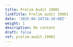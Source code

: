 ```yaml
---
title: Prelim Audit 19001
linkTitle: Prelim audit 19001
date: '2025-04-24T16:18:00Z'
weight: 1
description: No content
draft: false
ref: prelim-audit-19001
---
```


